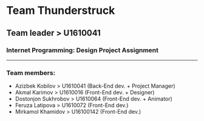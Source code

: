 # Team Thunderstruck
## Team leader > U1610041
### Internet Programming: Design Project Assignment

---

### Team members:
+ Azizbek Kobilov			>		U1610041	(Back-End	dev.  + Project Manager)
+ Akmal Karimov				>		U1610016	(Front-End dev. + Designer) 
+ Dostonjon Sukhrobov >		U1610064	(Front-End dev. + Animator)
+ Feruza Latipova			>		U1610072	(Front-End dev.)
+ Mirkamol Khamidov		>		U16100142	(Front-End dev.)